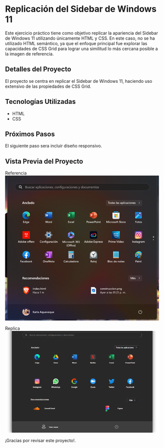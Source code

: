 # Replicación del Sidebar de Windows 11

Este ejercicio práctico tiene como objetivo replicar la apariencia del Sidebar de Windows 11 utilizando únicamente HTML y CSS. En este caso, no se ha utilizado HTML semántico, ya que el enfoque principal fue explorar las capacidades de CSS Grid para lograr una similitud lo más cercana posible a la imagen de referencia.

## Detalles del Proyecto

El proyecto se centra en replicar el Sidebar de Windows 11, haciendo uso extensivo de las propiedades de CSS Grid.

## Tecnologías Utilizadas

- HTML
- CSS

## Próximos Pasos

El siguiente paso sera incluir diseño responsivo.

## Vista Previa del Proyecto

Referencia
![Sidebar de Windows 11](./windowsSidebar.png)

Replica
![Sidebar de Windows 11](./sidebar.png)

¡Gracias por revisar este proyecto!.
